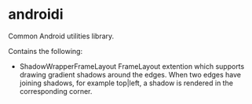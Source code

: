 # androidi
Common Android utilities library.

Contains the following:
* ShadowWrapperFrameLayout
    FrameLayout extention which supports drawing gradient shadows around the edges. When two edges have joining shadows, for example top|left, a shadow is rendered in the corresponding corner.

